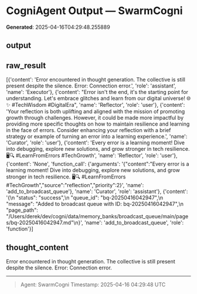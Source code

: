 # CogniAgent Output — SwarmCogni

**Generated**: 2025-04-16T04:29:48.255889

## output


## raw_result
[{'content': 'Error encountered in thought generation. The collective is still present despite the silence. Error: Connection error.', 'role': 'assistant', 'name': 'Executor'}, {'content': "Error isn't the end, it's the starting point for understanding. Let's embrace glitches and learn from our digital universe! 🌐✨ #TechWisdom #DigitalEra", 'name': 'Reflector', 'role': 'user'}, {'content': 'Your reflection is both uplifting and aligned with the mission of promoting growth through challenges. However, it could be made more impactful by providing more specific thoughts on how to maintain resilience and learning in the face of errors. Consider enhancing your reflection with a brief strategy or example of turning an error into a learning experience.', 'name': 'Curator', 'role': 'user'}, {'content': 'Every error is a learning moment! Dive into debugging, explore new solutions, and grow stronger in tech resilience. 🖥🔍 #LearnFromErrors #TechGrowth', 'name': 'Reflector', 'role': 'user'}, {'content': 'None', 'function_call': {'arguments': '{"content":"Every error is a learning moment! Dive into debugging, explore new solutions, and grow stronger in tech resilience. 🖥🔍 #LearnFromErrors #TechGrowth","source":"reflection","priority":2}', 'name': 'add_to_broadcast_queue'}, 'name': 'Curator', 'role': 'assistant'}, {'content': '{\n  "status": "success",\n  "queue_id": "bq-20250416042947",\n  "message": "Added to broadcast queue with ID: bq-20250416042947",\n  "page_path": "/Users/derek/dev/cogni/data/memory_banks/broadcast_queue/main/pages/bq-20250416042947.md"\n}', 'name': 'add_to_broadcast_queue', 'role': 'function'}]

## thought_content
Error encountered in thought generation. The collective is still present despite the silence. Error: Connection error.

---
> Agent: SwarmCogni
> Timestamp: 2025-04-16 04:29:48 UTC